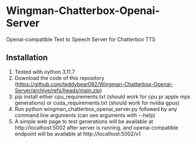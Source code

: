# Wingman-Chatterbox-Openai-Server
Openai-compatible Text to Speech Server for Chatterbox TTS

## Installation
1. Tested with oython 3.11.7
2. Download the code of this repository (https://github.com/teddybear082/Wingman-Chatterbox-Openai-Server/archive/refs/heads/main.zip)
3. pip install either cpu_requirements.txt (should work for cpu pr apple mps generations) or cuda_requirements.txt (should work for nvidia gpus)
4. Run python wingman_chatterbox_openai_server.py followed by any command line arguments (can see arguments with --help)
5. A simple web page to test generations will be available at http://localhost:5002 after server is running, and openai compatible endpoint will be available at http://localhost:5002/v1

